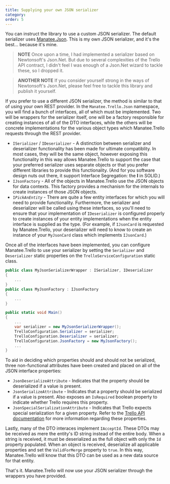 ```yaml
---
title: Supplying your own JSON serializer
category:
order: 5
---
```


You can instruct the library to use a custom JSON serializer.  The default serializer uses [Manatee.Json](https://github.com/gregsdennis/Manatee.Json).  This is my own JSON serializer, and it's the best... because it's mine.

> **NOTE** Once upon a time, I had implemented a serializer based on Newtonsoft's Json.Net.  But due to several complexities of the Trello API contract, I didn't feel I was enough of a Json.Net wizard to tackle these, so I dropped it.

> **ANOTHER NOTE** If you consider yourself strong in the ways of Newtonsoft's Json.Net, please feel free to tackle this library and publish it yourself.

If you prefer to use a different JSON serializer, the method is similar to that of using your own REST provider.  In the `Manatee.Trello.Json` namespace, you will find a bunch of interfaces, all of which must be implemented.  Two will be wrappers for the serializer itself, one will be a factory responsible for creating instances of all of the DTO interfaces, while the others will be concrete implementations for the various object types which Manatee.Trello requests through the REST provider.

- `ISerializer` / `IDeserializer` - A distinction between serializer and deserializer functionality has been made for ultimate compatiblity.  In most cases, they will be the same object, however exposing this functionality in this way allows Manatee.Trello to support the case that your preferred serializer uses separate objects or that you prefer different libraries to provide this functionality.  (And for you software design nuts out there, it support Interface Segregation: the **I** in SOLID.)
- `IJsonFactory` - All of the objects in Manatee.Trello use the JSON objects for data contexts.  This factory provides a mechanism for the internals to create instances of those JSON objects.
- <code>I<i>PickAnEntity</i></code> - There are quite a few entity interfaces for which you will need to provide functionality.  Furthermore, the serializer and deserializer will be called using these interfaces, so you'll need to ensure that your implementation of `IDeserializer` is configured properly to create instances of your entity implementations when the entity interface is supplied as the type.  (For example, if `IJsonCard` is requested by Manatee.Trello, your deserializer will need to know to create an instance of your `MyJsonCard` class which implements `IJsonCard`.)

Once all of the interfaces have been implemented, you can configure Manatee.Trello to use your serializer by setting the `Serializer` and `Deserializer` static properties on the `TrelloServiceConfiguration` static class.

```csharp
public class MyJsonSerializerWrapper : ISerializer, IDeserializer
{
    ...
}
public class MyJsonFactory : IJsonFactory
{
    ...
}

public static void Main()
{
    ...
    var serializer = new MyJsonSerializerWrapper();
    TrelloConfiguration.Serializer = serializer;
    TrelloConfiguration.Deserializer = serializer;
    TrelloConfiguration.JsonFactory = new MyJsonFactory();
    ...
}
```

To aid in deciding which properties should and should not be serialized, three non-functional attributes have been created and placed on all of the JSON interface properties:

- `JsonDeserializeAttribute` - Indicates that the property should be deserialized if a value is present.
- `JsonSerializeAttribute` - Indicates that a property should be serialized if a value is present.  Also exposes an `IsRequired` boolean property to indicate whether Trello requires this property.
- `JsonSpecialSerializationAttribute` - Indicates that Trello expects special serialization for a given property.  Refer to the [Trello API documentation](https://developers.trello.com/v1.0/reference#introduction) for more information regarding these properties.

Lastly, many of the DTO interaces implement `IAcceptId`.  These DTOs may be received as mere the entity's ID string instead of the entire body.  When a string is received, it must be deserialized as the full object with only the `Id` property populated.  When an object is received, deserialize all applicable properties and set the `ValidForMerge` property to `true`.  In this way, Manatee.Trello will know that this DTO can be used as a new data source for that entity.

That's it.  Manatee.Trello will now use your JSON serializer through the wrappers you have provided.
